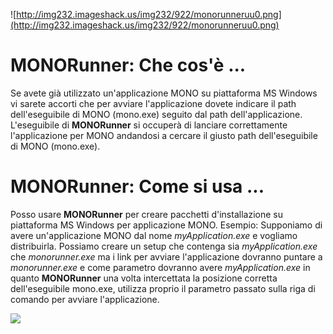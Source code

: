 ![http://img232.imageshack.us/img232/922/monorunneruu0.png](http://img232.imageshack.us/img232/922/monorunneruu0.png)

# MONORunner: Che cos'è ... #

Se avete già utilizzato un'applicazione MONO su piattaforma MS Windows vi sarete accorti che per avviare l'applicazione dovete indicare il path dell'eseguibile di MONO (mono.exe) seguito dal path dell'applicazione.
L'eseguibile di **MONORunner** si occuperà di lanciare correttamente l'applicazione per MONO andandosi a cercare il giusto path dell'eseguibile di MONO (mono.exe).

# MONORunner: Come si usa ... #

Posso usare **MONORunner** per creare pacchetti d'installazione su piattaforma MS Windows per applicazione MONO.
Esempio:
Supponiamo di avere un'applicazione MONO dal nome _myApplication.exe_ e vogliamo distribuirla. Possiamo creare un setup che contenga sia _myApplication.exe_ che _monorunner.exe_ ma i link per avviare l'applicazione dovranno puntare a _monorunner.exe_ e come parametro dovranno avere _myApplication.exe_ in quanto **MONORunner** una volta intercettata la posizione corretta dell'eseguibile mono.exe, utilizza proprio il parametro passato sulla riga di comando per avviare l'applicazione.

[![](http://img505.imageshack.us/img505/5232/monopoweredbm0.png)](http://www.mono-project.com)